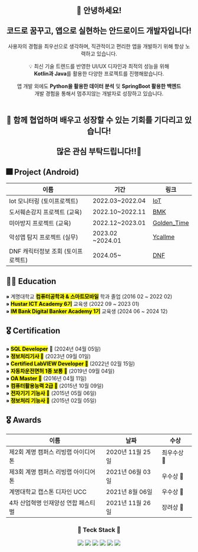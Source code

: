 <div align="center">
  
👋 안녕하세요! <br><br>
코드로 꿈꾸고, 앱으로 실현하는 안드로이드 개발자입니다!<br>
----------------------
사용자의 경험을 최우선으로 생각하며, 직관적이고 편리한 앱을 개발하기 위해 항상 노력하고 있습니다. <br>

💡 최신 기술 트렌드를 반영한 UI/UX 디자인과 최적의 성능을 위해 <br>
<b> Kotlin과 Java</b>를 활용한 다양한 프로젝트를 진행해왔습니다. <br>

앱 개발 외에도 <b>Python을 활용한 데이터 분석</b> 및 <b>SpringBoot 활용한 백엔드</b> <br>
개발 경험을 통해서 멈추지않는 개발자로 성장하고 있습니다. <br><br>

 🤝 함께 협업하며 배우고 성장할 수 있는 기회를 기다리고 있습니다! <br><br>
많은 관심 부탁드립니다!!🎈
-----------------------------
</div>

## 🎆 Project (Android)
| 이름       | 기간      | 링크              |
|------------|-----------|-------------------|
| Iot 모니터링 (토이프로젝트)     | 2022.03~2022.04    | [IoT](https://github.com/cho123456789/IoT_Monitoring-Android/blob/master/README.md) | 
| 도서훼손감지 프로젝트 (교육)    | 2022.10~2022.11    | [BMK](https://github.com/cho123456789/Hustar-BMK-Android) |
| 미아방지 프로젝트  (교육)  | 2022.12~2023.01   | [Golden_Time](https://github.com/cho123456789/Hustar6_Golden_Time)    |
| 악성앱 탐지 프로젝트 (실무)  | 2023.02 ~2024.01   | [Ycallme](https://play.google.com/store/search?q=%EC%99%80%EC%9D%B4%EC%BD%9C%EB%AF%B8&c=apps)    |
| DNF 캐릭터정보 조회 (토이프로젝트)   | 2024.05~   | [DNF](https://github.com/cho123456789/NeopleProject/tree/clean_%EC%95%84%ED%82%A4%ED%85%8D%EC%B3%90)    |


<div align="left">

## 👩‍🎓 Education

⁍ 계명대학교 <mark><b>컴퓨터공학과 & 스마트모바일</b></mark> 학과 졸업 (2016 02 ~ 2022 02) <br>
⁍ <mark><b>Hustar ICT Academy 6기</b></mark> 교육생 (2022 09 ~ 2023 01) <br>
⁍ <mark><b>IM Bank Digital Banker Academy 1기</b></mark> 교육생 (2024 06 ~ 2024 12) <br>

</div>

<div align="left">

 ## 🎖 Certification 
 
⁍ <mark><b>SQL Developer</b></mark> 🏅 (2024년 04월 05일)<br> 
⁍ <mark><b>정보처리기사 🏅</b></mark> (2023년 09월 01일)<br>
⁍ <mark><b>Certified LabVIEW Developer 🏅</b></mark> (2022년 02월 15일)<br>
⁍ <mark><b>자동차운전면허 1종 보통 🚗</b></mark> (2019년 09월 04일)<br>
⁍ <mark><b>OA Master 🏅</b></mark> (2016년 04월 11일)<br>
⁍ <mark><b>컴퓨터활용능력 2급 🥈</b></mark> (2015년 10월 09일)<br>
⁍ <mark><b>전자기기 기능사 🥈</b></mark> (2015년 05월 06일)<br>
⁍ <mark><b>정보처리 기능사 🥈</b></mark> (2015년 02월 05일)<br>

</div>

<div align="left">
  
 ## 🎖 Awards
 
| **이름**                                         | **날짜**          | **수상**   |
|-------------------------------------------------|------------------|------------|
| 제2회 계명 캠퍼스 리빙랩 아이디어톤               | 2020년 11월 25일 | 최우수상 🏅  | 
| 제3회 계명 캠퍼스 리빙랩 아이디어톤               | 2021년 06월 03일 | 우수상 🥈   |
| 계명대학교 캡스톤 디자인 UCC                     | 2021년 8월 06일  | 우수상 🥈   |
| 4차 산업혁명 인재양성 연합 페스티벌              | 2021년 11월 26일 | 장려상 🥉   |

</div>

<div align="center">
<h3 align="center"> 📌 Teck Stack 📌</h3>
  <span> <img src = "https://img.shields.io/badge/Java-007396?&logo=java&logoColor=white"> <img src = "https://img.shields.io/badge/Kotlin-4A148C?logo=Kotlin&logoColor=7F52FF"> <img src="https://img.shields.io/badge/Python-3776AB?style=flat-square&logo=Python&logoColor=white"/>
 <img src="https://img.shields.io/badge/Spring-6DB33F?style=flat-square&logo=Spring&logoColor=white"/> <img src="https://img.shields.io/badge/Android Studio-3DDC84?style=flat-square&logo=Android Studio&logoColor=white"/>  <img src = "https://img.shields.io/badge/DataBase-MySQL-blue?logo=MySQL&logoColor=blue"> 
